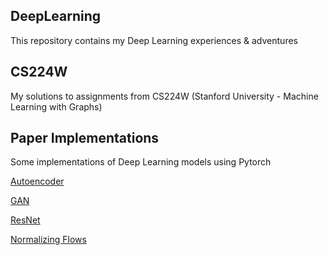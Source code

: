 ## DeepLearning
This repository contains my Deep Learning experiences & adventures

## CS224W
My solutions to assignments from CS224W (Stanford University - Machine Learning with Graphs)

## Paper Implementations
Some implementations of Deep Learning models using Pytorch

[Autoencoder](https://github.com/Delta-Life/DeepLearning/blob/main/Paper%20Implementations/Autoencoder/Autoencoder.ipynb)

[GAN](https://github.com/Delta-Life/DeepLearning/blob/main/Paper%20Implementations/GAN/GAN.ipynb)

[ResNet](https://github.com/Delta-Life/DeepLearning/blob/main/Paper%20Implementations/ResNet/ResNet.ipynb)

[Normalizing Flows](https://github.com/Delta-Life/DeepLearning/tree/main/Paper%20Implementations/Normalizing%20flow)
